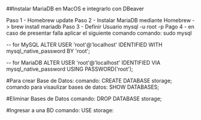 ##Instalar MariaDB en MacOS e integrarlo con DBeaver

Paso 1 - Homebrew update
Paso 2 - Instalar MariaDB mediante Homebrew -> brew install mariadb
Paso 3 - Definir Usuario mysql -u root -p
Pago 4 - en caso de presentar falla aplicar el siguiente comando
comando: sudo mysql

-- for MySQL
ALTER USER 'root'@'localhost' IDENTIFIED WITH mysql_native_password BY 'root';

-- for MariaDB
ALTER USER 'root'@'localhost' IDENTIFIED VIA mysql_native_password USING PASSWORD('root');

#Para crear Base de Datos:
comando: CREATE DATABASE storage;
comando para visaulizar bases de datos: SHOW DATABASES;

#Eliminar Bases de Datos
comando: DROP DATABASE storage;

#Ingresar a una BD
comando: USE storage:
